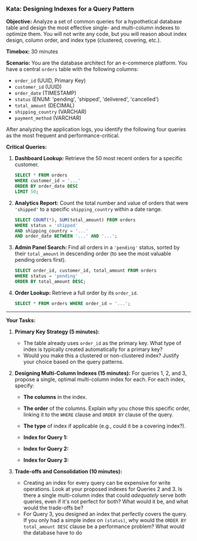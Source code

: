 ### Kata: Designing Indexes for a Query Pattern

**Objective:** Analyze a set of common queries for a hypothetical database table and design the most effective single- and multi-column indexes to optimize them. You will not write any code, but you will reason about index design, column order, and index type (clustered, covering, etc.).

**Timebox:** 30 minutes

**Scenario:**
You are the database architect for an e-commerce platform. You have a central `orders` table with the following columns:

- `order_id` (UUID, Primary Key)
- `customer_id` (UUID)
- `order_date` (TIMESTAMP)
- `status` (ENUM: 'pending', 'shipped', 'delivered', 'cancelled')
- `total_amount` (DECIMAL)
- `shipping_country` (VARCHAR)
- `payment_method` (VARCHAR)

After analyzing the application logs, you identify the following four queries as the most frequent and performance-critical.

**Critical Queries:**

1.  **Dashboard Lookup:** Retrieve the 50 most recent orders for a specific customer.

    ```sql
    SELECT * FROM orders
    WHERE customer_id = '...'
    ORDER BY order_date DESC
    LIMIT 50;
    ```

2.  **Analytics Report:** Count the total number and value of orders that were `'shipped'` to a specific `shipping_country` within a date range.

    ```sql
    SELECT COUNT(*), SUM(total_amount) FROM orders
    WHERE status = 'shipped'
    AND shipping_country = '...'
    AND order_date BETWEEN '...' AND '...';
    ```

3.  **Admin Panel Search:** Find all orders in a `'pending'` status, sorted by their `total_amount` in descending order (to see the most valuable pending orders first).

    ```sql
    SELECT order_id, customer_id, total_amount FROM orders
    WHERE status = 'pending'
    ORDER BY total_amount DESC;
    ```

4.  **Order Lookup:** Retrieve a full order by its `order_id`.
    ```sql
    SELECT * FROM orders WHERE order_id = '...';
    ```

---

**Your Tasks:**

1.  **Primary Key Strategy (5 minutes):**
    - The table already uses `order_id` as the primary key. What type of index is typically created automatically for a primary key?
    - Would you make this a clustered or non-clustered index? Justify your choice based on the query patterns.

2.  **Designing Multi-Column Indexes (15 minutes):**
    For queries 1, 2, and 3, propose a single, optimal multi-column index for each. For each index, specify:
    - **The columns** in the index.
    - **The order** of the columns. Explain _why_ you chose this specific order, linking it to the `WHERE` clause and `ORDER BY` clause of the query.
    - **The type** of index if applicable (e.g., could it be a covering index?).

    - **Index for Query 1:**
    - **Index for Query 2:**
    - **Index for Query 3:**

3.  **Trade-offs and Consolidation (10 minutes):**
    - Creating an index for every query can be expensive for write operations. Look at your proposed indexes for Queries 2 and 3. Is there a single multi-column index that could _adequately_ serve both queries, even if it's not perfect for both? What would it be, and what would the trade-offs be?
    - For Query 3, you designed an index that perfectly covers the query. If you only had a simple index on `(status)`, why would the `ORDER BY total_amount DESC` clause be a performance problem? What would the database have to do

